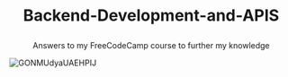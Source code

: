 # <p align="center"> Backend-Development-and-APIS </p>
<p align="center"> Answers to my FreeCodeCamp course to further my knowledge </p>

![GONMUdyaUAEHPIJ](https://github.com/Anoonaa/Backend-Development-and-APIS/assets/122968120/be784625-bc34-48e8-8492-6609fd91c58b)
